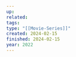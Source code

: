 ```yaml
---
up: 
related: 
tags: 
type: "[[Movie-Series]]"
created: 2024-02-15
finished: 2024-02-15
year: 2022
---
```

